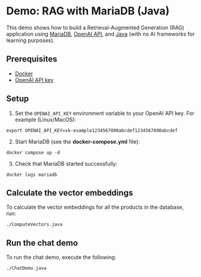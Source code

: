 # Demo: RAG with MariaDB (Java)

This demo shows how to build a Retrieval-Augmented Generation (RAG) application
using [MariaDB](https://mariadb.com/), [OpenAI API](https://platform.openai.com/docs/overview), and [Java](https://en.wikipedia.org/wiki/Java_(programming_language)) (with no AI frameworks for learning purposes).

## Prerequisites

* [Docker](https://www.docker.com/)
* [OpenAI API key](https://openai.com/index/openai-api/)

## Setup

1. Set the `OPENAI_API_KEY` environment variable to your OpenAI API key. For example (Linux/MacOS):

```shell
export OPENAI_API_KEY=sk-example1234567890abcdef1234567890abcdef
```

2. Start MariaDB (see the **docker-compose.yml** file):

```shell
docker compose up -d
```

3. Check that MariaDB started successfully:

```shell
docker logs mariadb
```

## Calculate the vector embeddings

To calculate the vector embeddings for all the products in the database, run:

```shell
./ComputeVectors.java
```

## Run the chat demo

To run the chat demo, execute the following:

```shell
./ChatDemo.java
```
